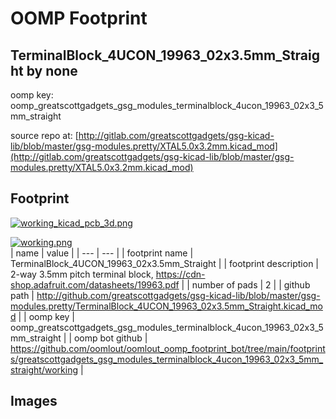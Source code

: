 # OOMP Footprint  
## TerminalBlock_4UCON_19963_02x3.5mm_Straight  by none  
  
oomp key: oomp_greatscottgadgets_gsg_modules_terminalblock_4ucon_19963_02x3_5mm_straight  
  
source repo at: [http://gitlab.com/greatscottgadgets/gsg-kicad-lib/blob/master/gsg-modules.pretty/XTAL5.0x3.2mm.kicad_mod](http://gitlab.com/greatscottgadgets/gsg-kicad-lib/blob/master/gsg-modules.pretty/XTAL5.0x3.2mm.kicad_mod)  
## Footprint  
  
[![working_kicad_pcb_3d.png](working_kicad_pcb_3d_600.png)](working_kicad_pcb_3d.png)  
  
[![working.png](working_600.png)](working.png)  
| name | value | 
| --- | --- | 
| footprint name | TerminalBlock_4UCON_19963_02x3.5mm_Straight | 
| footprint description | 2-way 3.5mm pitch terminal block, https://cdn-shop.adafruit.com/datasheets/19963.pdf | 
| number of pads | 2 | 
| github path | http://github.com/greatscottgadgets/gsg-kicad-lib/blob/master/gsg-modules.pretty/TerminalBlock_4UCON_19963_02x3.5mm_Straight.kicad_mod | 
| oomp key | oomp_greatscottgadgets_gsg_modules_terminalblock_4ucon_19963_02x3_5mm_straight | 
| oomp bot github | https://github.com/oomlout/oomlout_oomp_footprint_bot/tree/main/footprints/greatscottgadgets_gsg_modules_terminalblock_4ucon_19963_02x3_5mm_straight/working | 
## Images  
